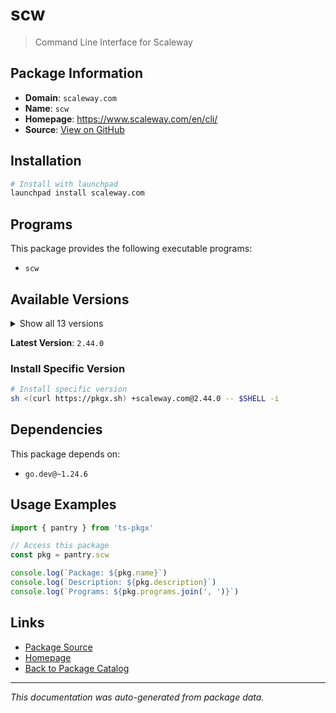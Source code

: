 # scw

> Command Line Interface for Scaleway

## Package Information

- **Domain**: `scaleway.com`
- **Name**: `scw`
- **Homepage**: https://www.scaleway.com/en/cli/
- **Source**: [View on GitHub](https://github.com/pkgxdev/pantry/tree/main/projects/scaleway.com/package.yml)

## Installation

```bash
# Install with launchpad
launchpad install scaleway.com
```

## Programs

This package provides the following executable programs:

- `scw`

## Available Versions

<details>
<summary>Show all 13 versions</summary>

- `2.44.0`, `2.43.0`, `2.42.0`, `2.41.0`, `2.40.0`
- `2.39.0`, `2.38.0`, `2.37.0`, `2.36.0`, `2.35.0`
- `2.34.0`, `2.33.0`, `2.32.1`

</details>

**Latest Version**: `2.44.0`

### Install Specific Version

```bash
# Install specific version
sh <(curl https://pkgx.sh) +scaleway.com@2.44.0 -- $SHELL -i
```

## Dependencies

This package depends on:

- `go.dev@~1.24.6`

## Usage Examples

```typescript
import { pantry } from 'ts-pkgx'

// Access this package
const pkg = pantry.scw

console.log(`Package: ${pkg.name}`)
console.log(`Description: ${pkg.description}`)
console.log(`Programs: ${pkg.programs.join(', ')}`)
```

## Links

- [Package Source](https://github.com/pkgxdev/pantry/tree/main/projects/scaleway.com/package.yml)
- [Homepage](https://www.scaleway.com/en/cli/)
- [Back to Package Catalog](../../package-catalog.md)

---

*This documentation was auto-generated from package data.*

